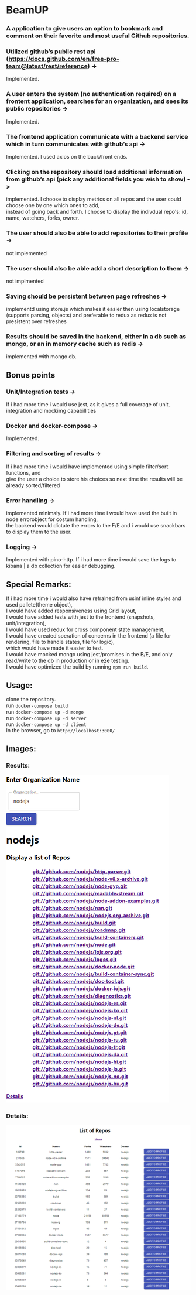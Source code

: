 # BeamUP  

### A application to give users an option to bookmark and comment on their favorite and most useful Github repositories.  

### Utilized github’s public rest api (https://docs.github.com/en/free-pro-team@latest/rest/reference) ->  
Implemented.  

### A user enters the system (no authentication required) on a frontent application, searches for an organization, and sees its public repositories ->  
Implemented.  
  
### The frontend application communicate with a backend service which in turn communicates with github’s api ->  
Implemented. I used axios on the back/front ends.  

### Clicking on the repository should load additional information from github’s api (pick any additional fields you wish to show) ->  
implemented. I choose to display metrics on all repos and the user could choose one by one which ones to add,  
instead of going back and forth. I choose to display the indivdual repo's: id, name, watchers, forks, owner.  
   
### The user should also be able to add repositories to their profile  ->  
not implemented  

### The user should also be able add a short description to them   ->  
not implmented  
  
### Saving should be persistent between page refreshes ->  
implementd using store.js which makes it easier then using localstorage (supports parsing, objects) and preferable to redux as redux is 
not presistent over refreshes  
  
### Results should be saved in the backend, either in a db such as mongo, or an in memory cache such as redis ->  
implemented with mongo db.  

## Bonus points  

### Unit/Integration tests ->  
If i had more time i would use jest, as it gives a full coverage of unit, integration and mockimg capabillities  
  
### Docker and docker-compose ->  
Implemented.  
  
### Filtering and sorting of results ->  
If i had more time i would have implemented using simple filter/sort functions, and  
give the user a choice to store his choices so next time the results will be already sorted/filtered
  
### Error handling ->  
implemented minimaly. If i had more time i would have used the built in node errorobject for costum handling,  
the backend would dictate the errors to the F/E and i would use snackbars to display them to the user.  
  
### Logging ->  
Implemented with pino-http. If i had more time i would save the logs to kibana | a db collection for easier debugging.

## Special Remarks:  
If i had more time i would also have refrained from usinf inline styles and used pallete(theme object),  
I would have added responsiveness using Grid layout,  
I would have added tests with jest to the frontend (snapshots, unit/integration),  
I would have used redux for cross component state management,  
I would have created speration of concerns in the frontend (a file for rendering, file to handle states, file for logic),  
which would have made it easier to test.  
I would have mocked mongo using jest/promises in the B/E, and only read/write to the db in production or in e2e testing.  
I would have optimized the build by running `npm run build`.     

## Usage:  
clone the repository.  
run `docker-compose build`  
run `docker-compose up -d mongo`  
run `docker-compose up -d server`  
run `docker-compose up -d client`  
In the browser, go to `http://localhost:3000/`

## Images:  
### Results:  
![Results](/results.PNG)  
  
###  Details:  
![GitHub Logo](/details.PNG)

